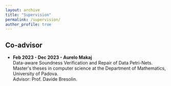 ```yaml
---
layout: archive
title: "Supervision"
permalink: /supervision/
author_profile: true
---
```


## Co-advisor

- **Feb 2023 - Dec 2023 - Aurelo Makaj**<br/>Data-aware Soundness Verification and Repair of Data Petri-Nets.<br/>Master's theses in computer science at the Department of Mathematics, University of Padova.<br/>Advisor: Prof. Davide Bresolin.<br/>